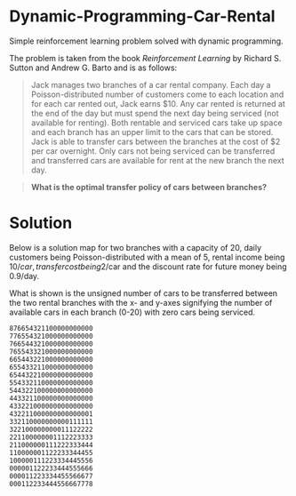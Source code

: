 # Dynamic-Programming-Car-Rental
Simple reinforcement learning problem solved with dynamic programming.

The problem is taken from the book *Reinforcement Learning* by Richard S. Sutton and Andrew G. Barto and is as follows:

> Jack manages two branches of a car rental company. Each day a Poisson-distributed number of customers come to each location and for each car rented out, Jack earns $10. Any car rented is returned at the end of the day but must spend the next day being serviced (not available for renting). Both rentable and serviced cars take up space and each branch has an upper limit to the cars that can be stored. Jack is able to transfer cars between the branches at the cost of $2 per car overnight. Only cars not being serviced can be transferred and transferred cars are available for rent at the new branch the next day.

> **What is the optimal transfer policy of cars between branches?**

Solution
========

Below is a solution map for two branches with a capacity of 20, daily customers being Poisson-distributed with a mean of 5, rental income being $10/car, transfer cost being 2$/car and the discount rate for future money being 0.9/day.

What is shown is the unsigned number of cars to be transferred between the two rental branches with the x- and y-axes signifying the number of available cars in each branch (0-20) with zero cars being serviced.
```
876654321100000000000
776554321000000000000
766544321000000000000
765543321000000000000
665443221000000000000
655433211000000000000
654432210000000000000
554332110000000000000
544322100000000000000
443321100000000000000
433221000000000000000
432211000000000000001
332110000000000111111
322100000000011122222
221100000001112223333
211000000111222333444
110000001122233344455
100000111223334445556
000001122233444555666
000011223334455566677
000112233444556667778
```

